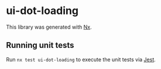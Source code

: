 # ui-dot-loading

This library was generated with [Nx](https://nx.dev).

## Running unit tests

Run `nx test ui-dot-loading` to execute the unit tests via [Jest](https://jestjs.io).

